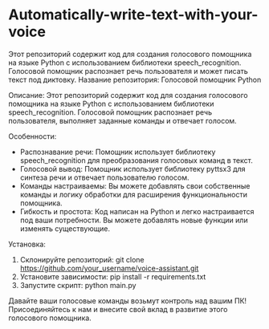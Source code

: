# Automatically-write-text-with-your-voice
Этот репозиторий содержит код для создания голосового помощника на языке Python с использованием библиотеки speech_recognition. Голосовой помощник распознает речь пользователя и может писать текст под диктовку.
Название репозитория: Голосовой помощник Python

Описание:
Этот репозиторий содержит код для создания голосового помощника на языке Python с использованием библиотеки speech_recognition. Голосовой помощник распознает речь пользователя, выполняет заданные команды и отвечает голосом.

Особенности:
- Распознавание речи: Помощник использует библиотеку speech_recognition для преобразования голосовых команд в текст.
- Голосовой вывод: Помощник использует библиотеку pyttsx3 для синтеза речи и отвечает пользователю голосом.
- Команды настраиваемы: Вы можете добавлять свои собственные команды и логику обработки для расширения функциональности помощника.
- Гибкость и простота: Код написан на Python и легко настраивается под ваши потребности. Вы можете добавлять новые функции или изменять существующие.

Установка:
1. Склонируйте репозиторий: git clone https://github.com/your_username/voice-assistant.git
2. Установите зависимости: pip install -r requirements.txt
3. Запустите скрипт: python main.py

Давайте ваши голосовые команды возьмут контроль над вашим ПК! Присоединяйтесь к нам и внесите свой вклад в развитие этого голосового помощника.
